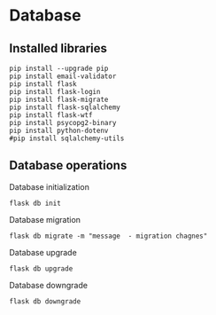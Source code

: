 # Database

## Installed libraries
```shell
pip install --upgrade pip
pip install email-validator
pip install flask
pip install flask-login
pip install flask-migrate
pip install flask-sqlalchemy
pip install flask-wtf
pip install psycopg2-binary
pip install python-dotenv
#pip install sqlalchemy-utils
```


## Database operations

Database initialization
```shell
flask db init
```

Database migration
```shell
flask db migrate -m "message  - migration chagnes"
```

Database upgrade
```shell
flask db upgrade
```

Database downgrade
```shell
flask db downgrade
```